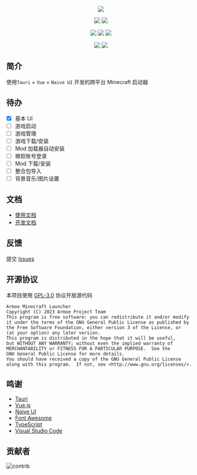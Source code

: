 <div align="center">

![][banner]

![][node]
![][pnpm]

![][tauri]
![][vue]
![][naive-ui]

![][release]
![][license]

</div>

## 简介

使用`Tauri` + `Vue` + `Naive UI` 开发的跨平台 Minecraft 启动器

## 待办

- [x] 基本 UI
- [ ] 游戏启动
- [ ] 游戏管理
- [ ] 游戏下载/安装
- [ ] Mod 加载器自动安装
- [ ] 微软账号登录
- [ ] Mod 下载/安装
- [ ] 整合包导入
- [ ] 背景音乐/图片设置

## 文档

- [使用文档](https://amcl.armoe.cn/)
- [开发文档](https://amcl.armoe.cn/dev/runtime.html)

## 反馈

提交 [Issues](https://github.com/armoe-project/amcl-app/issues)

## 开源协议

本项目使用 [GPL-3.0](LICENSE) 协议开放源代码

```text
Armoe Minecraft Launcher
Copyright (C) 2023 Armoe Project Team
This program is free software: you can redistribute it and/or modify
it under the terms of the GNU General Public License as published by
the Free Software Foundation, either version 3 of the License, or
(at your option) any later version.
This program is distributed in the hope that it will be useful,
but WITHOUT ANY WARRANTY; without even the implied warranty of
MERCHANTABILITY or FITNESS FOR A PARTICULAR PURPOSE.  See the
GNU General Public License for more details.
You should have received a copy of the GNU General Public License
along with this program.  If not, see <http://www.gnu.org/licenses/>.
```

## 鸣谢

- [Tauri](https://tauri.app)
- [Vue.js](https://cn.vuejs.org/)
- [Naive UI](https://www.naiveui.com/)
- [Font Awesome](https://fontawesome.com/)
- [TypeScript](https://www.typescriptlang.org/)
- [Visual Studio Code](https://code.visualstudio.com/)

## 贡献者

![contrib]

[banner]: https://socialify.git.ci/armoe-project/amcl-app/image?description=1&font=Inter&forks=1&issues=1&language=1&logo=https%3A%2F%2Fraw.githubusercontent.com%2Farmoe-project%2Famcl-app%2Fmain%2Fsrc-tauri%2Ficons%2Ficon.png&owner=1&pulls=1&stargazers=1&theme=Auto
[node]: https://img.shields.io/badge/node-18-blue?style=for-the-badge
[pnpm]: https://img.shields.io/github/package-json/packageManager/armoe-project/amcl-app?style=for-the-badge
[tauri]: https://img.shields.io/github/package-json/dependency-version/armoe-project/amcl-app/@tauri-apps/api?label=tauri&style=for-the-badge
[vue]: https://img.shields.io/github/package-json/dependency-version/armoe-project/amcl-app/vue?style=for-the-badge
[naive-ui]: https://img.shields.io/github/package-json/dependency-version/armoe-project/amcl-app/naive-ui?style=for-the-badge
[release]: https://img.shields.io/github/v/release/armoe-project/amcl-app?style=for-the-badge
[license]: https://img.shields.io/github/license/armoe-project/amcl-app?style=for-the-badge
[contrib]: https://contrib.rocks/image?repo=armoe-project/amcl-app
